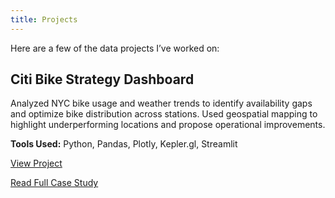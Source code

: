 ```yaml
---
title: Projects
---
```


Here are a few of the data projects I’ve worked on:

## Citi Bike Strategy Dashboard  
Analyzed NYC bike usage and weather trends to identify availability gaps and optimize bike distribution across stations. Used geospatial mapping to highlight underperforming locations and propose operational improvements.  

**Tools Used:** Python, Pandas, Plotly, Kepler.gl, Streamlit  

<a href="https://citibike-fmhbftchuaccupm3umqrwa.streamlit.app/" target="_blank" rel="noopener noreferrer">View Project</a>

[Read Full Case Study](citibike.md)

